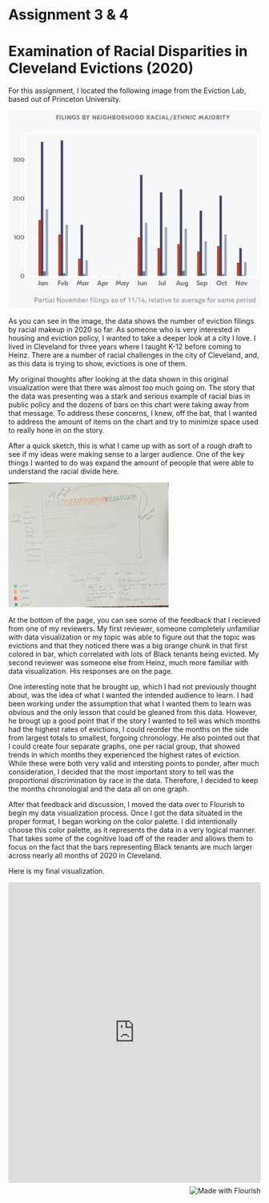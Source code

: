 # Assignment 3 & 4 

# Examination of Racial Disparities in Cleveland Evictions (2020)

For this assignment, I located the following image from the Eviction Lab, based out of Princeton University.  

![screenshot](test1.jpg)

As you can see in the image, the data shows the number of eviction filings by racial makeup in 2020 so far.  As someone who is very interested in housing and eviction policy, I wanted to take a deeper look at a city I love.  I lived in Cleveland for three years where I taught K-12 before coming to Heinz.  There are a number of racial challenges in the city of Cleveland, and, as this data is trying to show, evictions is one of them.  

My original thoughts after looking at the data shown in this original visualization were that there was almost too much going on.  The story that the data was presenting was a stark and serious example of racial bias in public policy and the dozens of bars on this chart were taking away from that message.  To address these concerns, I knew, off the bat, that I wanted to address the amount of items on the chart and try to minimize space used to really hone in on the story.  

After a quick sketch, this is what I came up with as sort of a rough draft to see if my ideas were making sense to a larger audience.  One of the key things I wanted to do was expand the amount of peoople that were able to understand the racial divide here.  

![screenshot](IMG_2606.jpg)

At the bottom of the page, you can see some of the feedback that I recieved from one of my reviewers.  My first reviewer, someone completely unfamiliar with data visualization or my topic was able to figure out that the topic was evictions and that they noticed there was a big orange chunk in that first colored in bar, which correlated with lots of Black tenants being evicted.  My second reviewer was someone else from Heinz, much more familiar with data visualization.  His responses are on the page.  

One interesting note that he brought up, which I had not previously thought about, was the idea of what I wanted the intended audience to learn.  I had been working under the assumption that what I wanted them to learn was obvious and the only lesson that could be gleaned from this data.  However, he brougt up a good point that if the story I wanted to tell was which months had the highest rates of evictions, I could reorder the months on the side from largest totals to smallest, forgoing chronology.  He also pointed out that I could create four separate graphs, one per racial group, that showed trends in which months they experienced the highest rates of eviction.  While these were both very valid and intersting points to ponder, after much consideration, I decided that the most important story to tell was the proportional discrimination by race in the data.  Therefore, I decided to keep the months chronologial and the data all on one graph.

After that feedback and discussion, I moved the data over to Flourish to begin my data visualization process.  Once I got the data situated in the proper format, I began working on the color palette.  I did intentionally choose this color palette, as it represents the data in a very logical manner.  That takes some of the cognitive load off of the reader and allows them to focus on the fact that the bars representing Black tenants are much larger across nearly all months of 2020 in Cleveland. 

Here is my final visualization.

<iframe src='https://flo.uri.sh/visualisation/4384211/embed' title='Interactive or visual content' frameborder='0' scrolling='no' style='width:100%;height:600px;'></iframe><div style='width:100%!;margin-top:4px!important;text-align:right!important;'><a class='flourish-credit' href='https://public.flourish.studio/visualisation/4384211/?utm_source=embed&utm_campaign=visualisation/4384211' target='_top' style='text-decoration:none!important'><img alt='Made with Flourish' src='https://public.flourish.studio/resources/made_with_flourish.svg' style='width:105px!important;height:16px!important;border:none!important;margin:0!important;'> </a></div>
